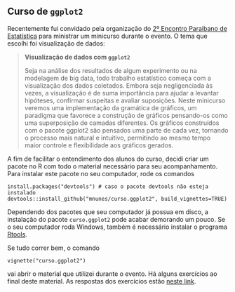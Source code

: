 ## Curso de `ggplot2`

Recentemente fui convidado pela organização do [2º Encontro Paraibano de Estatística](https://sites.google.com/site/epbest2018/) para ministrar um minicurso durante o evento. O tema que escolhi foi visualização de dados:

> **Visualização de dados com `ggplot2`**
> 
> Seja na análise dos resultados de algum experimento ou na modelagem de big data, todo trabalho estatístico começa com a visualização dos dados coletados. Embora seja negligenciada às vezes, a visualização é de suma importância para ajudar a levantar hipóteses, confirmar suspeitas e avaliar suposições. Neste minicurso veremos uma implementação da gramática de gráficos, um paradigma que favorece a construção de gráficos pensando-os como uma superposição de camadas diferentes. Os gráficos construídos com o pacote ggplot2 são pensados uma parte de cada vez, tornando o processo mais natural e intuitivo, permitindo ao mesmo tempo maior controle e flexibilidade aos gráficos gerados.

A fim de facilitar o entendimento dos alunos do curso, decidi criar um pacote no R com todo o material necessário para seu acompanhamento. Para instalar este pacote no seu computador, rode os comandos

    install.packages("devtools") # caso o pacote devtools não esteja instalado
    devtools::install_github("mnunes/curso.ggplot2", build_vignettes=TRUE)
    
Dependendo dos pacotes que seu computador já possua em disco, a instalação do pacote `curso.ggplot2` pode acabar demorando um pouco. Se o seu computador roda Windows, também é necessário instalar o programa [Rtools](https://cran.r-project.org/bin/windows/Rtools/).


Se tudo correr bem, o comando
    
    vignette("curso.ggplot2")

vai abrir o material que utilizei durante o evento. Há alguns exercícios ao final deste material. As respostas dos exercícios estão [neste link](https://github.com/mnunes/curso.ggplot2/blob/master/exercicios.R).




